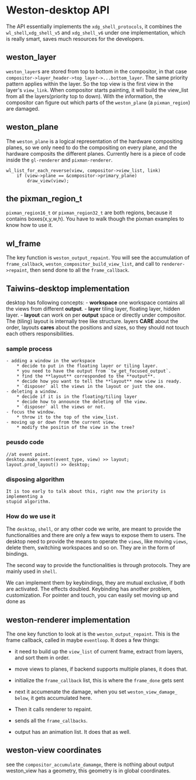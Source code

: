 # Weston-desktop API

The API essentially implements the `xdg_shell_protocols`, it combines the
`wl_shell`,`xdg_shell_v5` and `xdg_shell_v6` under one implementation, which is
really smart, saves much resources for the developers.

## weston_layer
`weston_layer`s are stored from top to bottom in the compositor, in that case
`compositor->layer_header->top_layer->...bottom_layer`. The same priority
pattern applies within the layer. So the top view is the first view in the
layer's `view_link`. When compositor starts painting, it will build the
view_list from all the layers(priority top to down). With the information, the
compositor can figure out which parts of the `weston_plane` (a `pixman_region`)
are damaged.

## weston_plane
The `weston_plane` is a logical representation of the hardware compositing
planes, so we only need to do the compositing on every plane, and the hardware
composits the different planes. Currently here is a piece of code inside the
`gl-renderer` and `pixman-renderer`.

	wl_list_for_each_reverse(view, compositor->view_list, link)
		if (view->plane == &compositor->primary_plane)
			draw_view(view);

## the pixman_region_t
`pixman_region16_t` or `pixman_region32_t` are both regions, because it contains
boxes(x,y,w,h). You have to walk though the pixman examples to know how to use
it.

## wl_frame
The key function is `weston_output_repaint`. You will see the accumulation of
`frame_callback`, `weston_compositor_build_view_list`, and call to
`renderer->repaint`, then send done to all the `frame_callback`.

## Taiwins-desktop implementation
desktop has following concepts:
	- **workspace**  one workspace contains all the views from different **output**.
	- **layer** tiling layer, floating layer, hidden layer.
	- **layout** can work on per **output** space or directly under
	  compositor. The (tiling) layout is internally tree like structure.
  layers **CARE** about the order, layouts **cares** about the positions and
	  sizes, so they should not touch each others responsibilities.

### sample process
	- adding a window in the workspace
		* decide to put in the floating layer or tiling layer.
		* you need to have the output from `tw_get_focused_output`.
		* find the **layout** corresponded to the **output**.
		* decide how you want to tell the **layout** new view is ready.
		* `disposer` all the views in the layout or just the one.
	- deleting a window.
		* decide if it is in the floating/tiling layer
		* decide how to announce the deleting of the view.
		* `disposer` all the views or not.
	- focus the window.
		* throw it to the top of the view_list.
	- moving up or down from the current view.
		* modify the positin of the view in the tree?

### peusdo code

	//at event point.
	desktop.make_event(event_type, view) >> layout;
	layout.prod_layout() >> desktop;

### disposing algorithm
	It is too early to talk about this, right now the priority is implementing a
	stupid algorithm.

### How do we use it
The `desktop`, `shell`, or any other code we write, are meant to provide the
functionalities and there are only a few ways to expose them to users. The
desktop need to provide the means to operate the `views`, like moving `views`,
delete them, switching workspaces and so on. They are in the form of bindings.

The second way to provide the functionalities is through protocols. They are
mainly used in `shell`.

We can implement them by keybindings, they are mutual exclusive, if both are
activated. The effects doubled. Keybinding has another problem,
customization. For pointer and touch, you can easily set moving up and done as


## weston-renderer implementation
The one key function to look at is the `weston_output_repaint`. This is the
frame callback, called in maybe `eventloop`. It does a few things:

- it need to build up the `view_list` of current frame, extract from layers, and
  sort them in order.

- move views to planes, if backend supports multiple planes, it does that.

- initialize the `frame_callback` list, this is where the `frame_done` gets sent

- next it accumenate the damage, when you set `weston_view_damage_ below`, it
  gets accumulated here.

- Then it calls renderer to repaint.

- sends all the `frame_callbacks`.

- output has an animation list. It does that as well.

## weston-view coordinates
see the `compositor_accumulate_damamge`, there is nothing about output
weston_view has a geometry, this geometry is in global coordinates.
